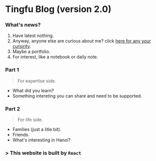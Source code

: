 # Tingfu Blog (version 2.0)

### What's news?
1. Have latest nothing.
2. Anyway, anyone else are curious about me? click [here for any your curiority](https://phuocding.gitlab.io).
3. Maybe a portfolio.
4. For interest, like a notebook or daily note.

### Part 1
> For expertise side.
  - What did you learn?
  - Something intereting you can share and need to be supported.
### Part 2
> For life side.
  - Families (just a litle bit).
  - Friends.
  - What's interesting in Hanoi?
  
  ### > This website is built by `React`
